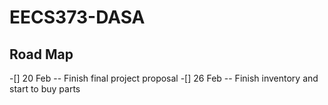 # EECS373-DASA
## Road Map
-[] 20 Feb -- Finish final project proposal
-[] 26 Feb -- Finish inventory and start to buy parts

